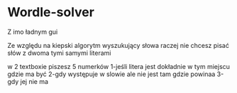 # Wordle-solver
Z imo ładnym gui



Ze względu na kiepski algorytm wyszukujący słowa raczej nie chcesz pisać słów z dwoma tymi samymi literami

w 2 textboxie piszesz 5 numerków
1-jeśli litera jest dokładnie w tym miejscu gdzie ma być
2-gdy występuje w slowie ale nie jest tam gdzie powinaa
3-gdy jej nie ma
